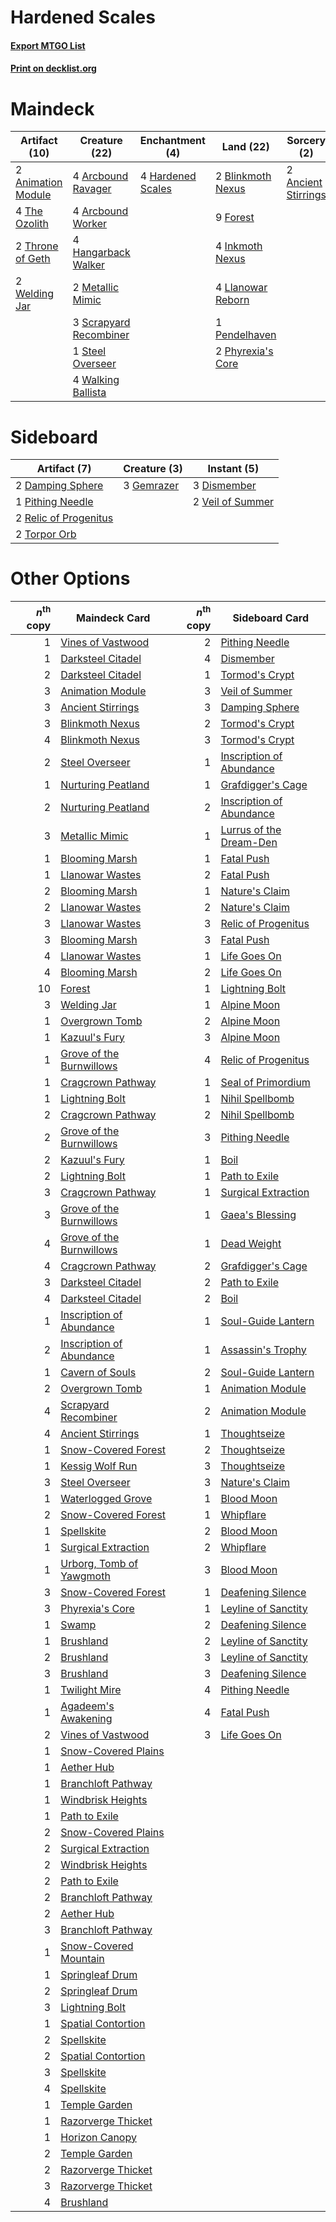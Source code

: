 # Hardened Scales

#### [Export MTGO List](../collection/Hardened%20Scales/Hardened%20Scales.txt)
#### [Print on decklist.org](http://decklist.org/?deckmain=2%09Ancient%20Stirrings%0A2%09Animation%20Module%0A4%09Arcbound%20Ravager%0A4%09Arcbound%20Worker%0A2%09Blinkmoth%20Nexus%0A9%09Forest%0A4%09Hangarback%20Walker%0A4%09Hardened%20Scales%0A4%09Inkmoth%20Nexus%0A4%09Llanowar%20Reborn%0A2%09Metallic%20Mimic%0A1%09Pendelhaven%0A2%09Phyrexia's%20Core%0A3%09Scrapyard%20Recombiner%0A1%09Steel%20Overseer%0A4%09The%20Ozolith%0A2%09Throne%20of%20Geth%0A4%09Walking%20Ballista%0A2%09Welding%20Jar&deckside=2%09Damping%20Sphere%0A3%09Dismember%0A3%09Gemrazer%0A1%09Pithing%20Needle%0A2%09Relic%20of%20Progenitus%0A2%09Torpor%20Orb%0A2%09Veil%20of%20Summer)
# Maindeck

|                                        Artifact (10)                                        |                                          Creature (22)                                          |                                      Enchantment (4)                                       |                                         Land (22)                                          |                                         Sorcery (2)                                          |
|---------------------------------------------------------------------------------------------|-------------------------------------------------------------------------------------------------|--------------------------------------------------------------------------------------------|--------------------------------------------------------------------------------------------|----------------------------------------------------------------------------------------------|
|2 [Animation Module](http://gatherer.wizards.com/Pages/Card/Details.aspx?multiverseid=417767)|4 [Arcbound Ravager](http://gatherer.wizards.com/Pages/Card/Details.aspx?multiverseid=50943)     |4 [Hardened Scales](http://gatherer.wizards.com/Pages/Card/Details.aspx?multiverseid=420769)|2 [Blinkmoth Nexus](http://gatherer.wizards.com/Pages/Card/Details.aspx?multiverseid=39439) |2 [Ancient Stirrings](http://gatherer.wizards.com/Pages/Card/Details.aspx?multiverseid=442148)|
|4 [The Ozolith](http://gatherer.wizards.com/Pages/Card/Details.aspx?multiverseid=479757)     |4 [Arcbound Worker](http://gatherer.wizards.com/Pages/Card/Details.aspx?multiverseid=222733)     |                                                                                            |9 [Forest](http://gatherer.wizards.com/Pages/Card/Details.aspx?multiverseid=439860)         |                                                                                              |
|2 [Throne of Geth](http://gatherer.wizards.com/Pages/Card/Details.aspx?multiverseid=202675)  |4 [Hangarback Walker](http://gatherer.wizards.com/Pages/Card/Details.aspx?multiverseid=420600)   |                                                                                            |4 [Inkmoth Nexus](http://gatherer.wizards.com/Pages/Card/Details.aspx?multiverseid=213731)  |                                                                                              |
|2 [Welding Jar](http://gatherer.wizards.com/Pages/Card/Details.aspx?multiverseid=48328)      |2 [Metallic Mimic](http://gatherer.wizards.com/Pages/Card/Details.aspx?multiverseid=423831)      |                                                                                            |4 [Llanowar Reborn](http://gatherer.wizards.com/Pages/Card/Details.aspx?multiverseid=220496)|                                                                                              |
|                                                                                             |3 [Scrapyard Recombiner](http://gatherer.wizards.com/Pages/Card/Details.aspx?multiverseid=464176)|                                                                                            |1 [Pendelhaven](http://gatherer.wizards.com/Pages/Card/Details.aspx?multiverseid=442233)    |                                                                                              |
|                                                                                             |1 [Steel Overseer](http://gatherer.wizards.com/Pages/Card/Details.aspx?multiverseid=222714)      |                                                                                            |2 [Phyrexia's Core](http://gatherer.wizards.com/Pages/Card/Details.aspx?multiverseid=389629)|                                                                                              |
|                                                                                             |4 [Walking Ballista](http://gatherer.wizards.com/Pages/Card/Details.aspx?multiverseid=423848)    |                                                                                            |                                                                                            |                                                                                              |


# Sideboard

|                                          Artifact (7)                                          |                                    Creature (3)                                     |                                        Instant (5)                                        |
|------------------------------------------------------------------------------------------------|-------------------------------------------------------------------------------------|-------------------------------------------------------------------------------------------|
|2 [Damping Sphere](http://gatherer.wizards.com/Pages/Card/Details.aspx?multiverseid=443101)     |3 [Gemrazer](http://gatherer.wizards.com/Pages/Card/Details.aspx?multiverseid=479675)|3 [Dismember](http://gatherer.wizards.com/Pages/Card/Details.aspx?multiverseid=382182)     |
|1 [Pithing Needle](http://gatherer.wizards.com/Pages/Card/Details.aspx?multiverseid=129526)     |                                                                                     |2 [Veil of Summer](http://gatherer.wizards.com/Pages/Card/Details.aspx?multiverseid=466952)|
|2 [Relic of Progenitus](http://gatherer.wizards.com/Pages/Card/Details.aspx?multiverseid=174824)|                                                                                     |                                                                                           |
|2 [Torpor Orb](http://gatherer.wizards.com/Pages/Card/Details.aspx?multiverseid=233069)         |                                                                                     |                                                                                           |


# Other Options

|*n*<sup>th</sup> copy|                                           Maindeck Card                                           |*n*<sup>th</sup> copy|                                          Sideboard Card                                           |
|--------------------:|---------------------------------------------------------------------------------------------------|--------------------:|---------------------------------------------------------------------------------------------------|
|                    1|[Vines of Vastwood](http://gatherer.wizards.com/Pages/Card/Details.aspx?multiverseid=397747)       |                    2|[Pithing Needle](http://gatherer.wizards.com/Pages/Card/Details.aspx?multiverseid=129526)          |
|                    1|[Darksteel Citadel](http://gatherer.wizards.com/Pages/Card/Details.aspx?multiverseid=389479)       |                    4|[Dismember](http://gatherer.wizards.com/Pages/Card/Details.aspx?multiverseid=382182)               |
|                    2|[Darksteel Citadel](http://gatherer.wizards.com/Pages/Card/Details.aspx?multiverseid=389479)       |                    1|[Tormod's Crypt](http://gatherer.wizards.com/Pages/Card/Details.aspx?multiverseid=389723)          |
|                    3|[Animation Module](http://gatherer.wizards.com/Pages/Card/Details.aspx?multiverseid=417767)        |                    3|[Veil of Summer](http://gatherer.wizards.com/Pages/Card/Details.aspx?multiverseid=466952)          |
|                    3|[Ancient Stirrings](http://gatherer.wizards.com/Pages/Card/Details.aspx?multiverseid=442148)       |                    3|[Damping Sphere](http://gatherer.wizards.com/Pages/Card/Details.aspx?multiverseid=443101)          |
|                    3|[Blinkmoth Nexus](http://gatherer.wizards.com/Pages/Card/Details.aspx?multiverseid=39439)          |                    2|[Tormod's Crypt](http://gatherer.wizards.com/Pages/Card/Details.aspx?multiverseid=389723)          |
|                    4|[Blinkmoth Nexus](http://gatherer.wizards.com/Pages/Card/Details.aspx?multiverseid=39439)          |                    3|[Tormod's Crypt](http://gatherer.wizards.com/Pages/Card/Details.aspx?multiverseid=389723)          |
|                    2|[Steel Overseer](http://gatherer.wizards.com/Pages/Card/Details.aspx?multiverseid=222714)          |                    1|[Inscription of Abundance](http://gatherer.wizards.com/Pages/Card/Details.aspx?multiverseid=491832)|
|                    1|[Nurturing Peatland](http://gatherer.wizards.com/Pages/Card/Details.aspx?multiverseid=464192)      |                    1|[Grafdigger's Cage](http://gatherer.wizards.com/Pages/Card/Details.aspx?multiverseid=278452)       |
|                    2|[Nurturing Peatland](http://gatherer.wizards.com/Pages/Card/Details.aspx?multiverseid=464192)      |                    2|[Inscription of Abundance](http://gatherer.wizards.com/Pages/Card/Details.aspx?multiverseid=491832)|
|                    3|[Metallic Mimic](http://gatherer.wizards.com/Pages/Card/Details.aspx?multiverseid=423831)          |                    1|[Lurrus of the Dream-Den](http://gatherer.wizards.com/Pages/Card/Details.aspx?multiverseid=479746) |
|                    1|[Blooming Marsh](http://gatherer.wizards.com/Pages/Card/Details.aspx?multiverseid=417816)          |                    1|[Fatal Push](http://gatherer.wizards.com/Pages/Card/Details.aspx?multiverseid=423724)              |
|                    1|[Llanowar Wastes](http://gatherer.wizards.com/Pages/Card/Details.aspx?multiverseid=129627)         |                    2|[Fatal Push](http://gatherer.wizards.com/Pages/Card/Details.aspx?multiverseid=423724)              |
|                    2|[Blooming Marsh](http://gatherer.wizards.com/Pages/Card/Details.aspx?multiverseid=417816)          |                    1|[Nature's Claim](http://gatherer.wizards.com/Pages/Card/Details.aspx?multiverseid=382316)          |
|                    2|[Llanowar Wastes](http://gatherer.wizards.com/Pages/Card/Details.aspx?multiverseid=129627)         |                    2|[Nature's Claim](http://gatherer.wizards.com/Pages/Card/Details.aspx?multiverseid=382316)          |
|                    3|[Llanowar Wastes](http://gatherer.wizards.com/Pages/Card/Details.aspx?multiverseid=129627)         |                    3|[Relic of Progenitus](http://gatherer.wizards.com/Pages/Card/Details.aspx?multiverseid=174824)     |
|                    3|[Blooming Marsh](http://gatherer.wizards.com/Pages/Card/Details.aspx?multiverseid=417816)          |                    3|[Fatal Push](http://gatherer.wizards.com/Pages/Card/Details.aspx?multiverseid=423724)              |
|                    4|[Llanowar Wastes](http://gatherer.wizards.com/Pages/Card/Details.aspx?multiverseid=129627)         |                    1|[Life Goes On](http://gatherer.wizards.com/Pages/Card/Details.aspx?multiverseid=430810)            |
|                    4|[Blooming Marsh](http://gatherer.wizards.com/Pages/Card/Details.aspx?multiverseid=417816)          |                    2|[Life Goes On](http://gatherer.wizards.com/Pages/Card/Details.aspx?multiverseid=430810)            |
|                   10|[Forest](http://gatherer.wizards.com/Pages/Card/Details.aspx?multiverseid=439860)                  |                    1|[Lightning Bolt](http://gatherer.wizards.com/Pages/Card/Details.aspx?multiverseid=806)             |
|                    3|[Welding Jar](http://gatherer.wizards.com/Pages/Card/Details.aspx?multiverseid=48328)              |                    1|[Alpine Moon](http://gatherer.wizards.com/Pages/Card/Details.aspx?multiverseid=447264)             |
|                    1|[Overgrown Tomb](http://gatherer.wizards.com/Pages/Card/Details.aspx?multiverseid=405103)          |                    2|[Alpine Moon](http://gatherer.wizards.com/Pages/Card/Details.aspx?multiverseid=447264)             |
|                    1|[Kazuul's Fury](http://gatherer.wizards.com/Pages/Card/Details.aspx?multiverseid=491786)           |                    3|[Alpine Moon](http://gatherer.wizards.com/Pages/Card/Details.aspx?multiverseid=447264)             |
|                    1|[Grove of the Burnwillows](http://gatherer.wizards.com/Pages/Card/Details.aspx?multiverseid=130595)|                    4|[Relic of Progenitus](http://gatherer.wizards.com/Pages/Card/Details.aspx?multiverseid=174824)     |
|                    1|[Cragcrown Pathway](http://gatherer.wizards.com/Pages/Card/Details.aspx?multiverseid=491915)       |                    1|[Seal of Primordium](http://gatherer.wizards.com/Pages/Card/Details.aspx?multiverseid=425960)      |
|                    1|[Lightning Bolt](http://gatherer.wizards.com/Pages/Card/Details.aspx?multiverseid=806)             |                    1|[Nihil Spellbomb](http://gatherer.wizards.com/Pages/Card/Details.aspx?multiverseid=442215)         |
|                    2|[Cragcrown Pathway](http://gatherer.wizards.com/Pages/Card/Details.aspx?multiverseid=491915)       |                    2|[Nihil Spellbomb](http://gatherer.wizards.com/Pages/Card/Details.aspx?multiverseid=442215)         |
|                    2|[Grove of the Burnwillows](http://gatherer.wizards.com/Pages/Card/Details.aspx?multiverseid=130595)|                    3|[Pithing Needle](http://gatherer.wizards.com/Pages/Card/Details.aspx?multiverseid=129526)          |
|                    2|[Kazuul's Fury](http://gatherer.wizards.com/Pages/Card/Details.aspx?multiverseid=491786)           |                    1|[Boil](http://gatherer.wizards.com/Pages/Card/Details.aspx?multiverseid=14630)                     |
|                    2|[Lightning Bolt](http://gatherer.wizards.com/Pages/Card/Details.aspx?multiverseid=806)             |                    1|[Path to Exile](http://gatherer.wizards.com/Pages/Card/Details.aspx?multiverseid=220511)           |
|                    3|[Cragcrown Pathway](http://gatherer.wizards.com/Pages/Card/Details.aspx?multiverseid=491915)       |                    1|[Surgical Extraction](http://gatherer.wizards.com/Pages/Card/Details.aspx?multiverseid=397706)     |
|                    3|[Grove of the Burnwillows](http://gatherer.wizards.com/Pages/Card/Details.aspx?multiverseid=130595)|                    1|[Gaea's Blessing](http://gatherer.wizards.com/Pages/Card/Details.aspx?multiverseid=417433)         |
|                    4|[Grove of the Burnwillows](http://gatherer.wizards.com/Pages/Card/Details.aspx?multiverseid=130595)|                    1|[Dead Weight](http://gatherer.wizards.com/Pages/Card/Details.aspx?multiverseid=452817)             |
|                    4|[Cragcrown Pathway](http://gatherer.wizards.com/Pages/Card/Details.aspx?multiverseid=491915)       |                    2|[Grafdigger's Cage](http://gatherer.wizards.com/Pages/Card/Details.aspx?multiverseid=278452)       |
|                    3|[Darksteel Citadel](http://gatherer.wizards.com/Pages/Card/Details.aspx?multiverseid=389479)       |                    2|[Path to Exile](http://gatherer.wizards.com/Pages/Card/Details.aspx?multiverseid=220511)           |
|                    4|[Darksteel Citadel](http://gatherer.wizards.com/Pages/Card/Details.aspx?multiverseid=389479)       |                    2|[Boil](http://gatherer.wizards.com/Pages/Card/Details.aspx?multiverseid=14630)                     |
|                    1|[Inscription of Abundance](http://gatherer.wizards.com/Pages/Card/Details.aspx?multiverseid=491832)|                    1|[Soul-Guide Lantern](http://gatherer.wizards.com/Pages/Card/Details.aspx?multiverseid=476488)      |
|                    2|[Inscription of Abundance](http://gatherer.wizards.com/Pages/Card/Details.aspx?multiverseid=491832)|                    1|[Assassin's Trophy](http://gatherer.wizards.com/Pages/Card/Details.aspx?multiverseid=452902)       |
|                    1|[Cavern of Souls](http://gatherer.wizards.com/Pages/Card/Details.aspx?multiverseid=278058)         |                    2|[Soul-Guide Lantern](http://gatherer.wizards.com/Pages/Card/Details.aspx?multiverseid=476488)      |
|                    2|[Overgrown Tomb](http://gatherer.wizards.com/Pages/Card/Details.aspx?multiverseid=405103)          |                    1|[Animation Module](http://gatherer.wizards.com/Pages/Card/Details.aspx?multiverseid=417767)        |
|                    4|[Scrapyard Recombiner](http://gatherer.wizards.com/Pages/Card/Details.aspx?multiverseid=464176)    |                    2|[Animation Module](http://gatherer.wizards.com/Pages/Card/Details.aspx?multiverseid=417767)        |
|                    4|[Ancient Stirrings](http://gatherer.wizards.com/Pages/Card/Details.aspx?multiverseid=442148)       |                    1|[Thoughtseize](http://gatherer.wizards.com/Pages/Card/Details.aspx?multiverseid=438676)            |
|                    1|[Snow-Covered Forest](http://gatherer.wizards.com/Pages/Card/Details.aspx?multiverseid=121192)     |                    2|[Thoughtseize](http://gatherer.wizards.com/Pages/Card/Details.aspx?multiverseid=438676)            |
|                    1|[Kessig Wolf Run](http://gatherer.wizards.com/Pages/Card/Details.aspx?multiverseid=233256)         |                    3|[Thoughtseize](http://gatherer.wizards.com/Pages/Card/Details.aspx?multiverseid=438676)            |
|                    3|[Steel Overseer](http://gatherer.wizards.com/Pages/Card/Details.aspx?multiverseid=222714)          |                    3|[Nature's Claim](http://gatherer.wizards.com/Pages/Card/Details.aspx?multiverseid=382316)          |
|                    1|[Waterlogged Grove](http://gatherer.wizards.com/Pages/Card/Details.aspx?multiverseid=464198)       |                    1|[Blood Moon](http://gatherer.wizards.com/Pages/Card/Details.aspx?multiverseid=45386)               |
|                    2|[Snow-Covered Forest](http://gatherer.wizards.com/Pages/Card/Details.aspx?multiverseid=121192)     |                    1|[Whipflare](http://gatherer.wizards.com/Pages/Card/Details.aspx?multiverseid=389744)               |
|                    1|[Spellskite](http://gatherer.wizards.com/Pages/Card/Details.aspx?multiverseid=397743)              |                    2|[Blood Moon](http://gatherer.wizards.com/Pages/Card/Details.aspx?multiverseid=45386)               |
|                    1|[Surgical Extraction](http://gatherer.wizards.com/Pages/Card/Details.aspx?multiverseid=397706)     |                    2|[Whipflare](http://gatherer.wizards.com/Pages/Card/Details.aspx?multiverseid=389744)               |
|                    1|[Urborg, Tomb of Yawgmoth](http://gatherer.wizards.com/Pages/Card/Details.aspx?multiverseid=383425)|                    3|[Blood Moon](http://gatherer.wizards.com/Pages/Card/Details.aspx?multiverseid=45386)               |
|                    3|[Snow-Covered Forest](http://gatherer.wizards.com/Pages/Card/Details.aspx?multiverseid=121192)     |                    1|[Deafening Silence](http://gatherer.wizards.com/Pages/Card/Details.aspx?multiverseid=472972)       |
|                    3|[Phyrexia's Core](http://gatherer.wizards.com/Pages/Card/Details.aspx?multiverseid=389629)         |                    1|[Leyline of Sanctity](http://gatherer.wizards.com/Pages/Card/Details.aspx?multiverseid=204993)     |
|                    1|[Swamp](http://gatherer.wizards.com/Pages/Card/Details.aspx?multiverseid=439858)                   |                    2|[Deafening Silence](http://gatherer.wizards.com/Pages/Card/Details.aspx?multiverseid=472972)       |
|                    1|[Brushland](http://gatherer.wizards.com/Pages/Card/Details.aspx?multiverseid=129496)               |                    2|[Leyline of Sanctity](http://gatherer.wizards.com/Pages/Card/Details.aspx?multiverseid=204993)     |
|                    2|[Brushland](http://gatherer.wizards.com/Pages/Card/Details.aspx?multiverseid=129496)               |                    3|[Leyline of Sanctity](http://gatherer.wizards.com/Pages/Card/Details.aspx?multiverseid=204993)     |
|                    3|[Brushland](http://gatherer.wizards.com/Pages/Card/Details.aspx?multiverseid=129496)               |                    3|[Deafening Silence](http://gatherer.wizards.com/Pages/Card/Details.aspx?multiverseid=472972)       |
|                    1|[Twilight Mire](http://gatherer.wizards.com/Pages/Card/Details.aspx?multiverseid=442237)           |                    4|[Pithing Needle](http://gatherer.wizards.com/Pages/Card/Details.aspx?multiverseid=129526)          |
|                    1|[Agadeem's Awakening](http://gatherer.wizards.com/Pages/Card/Details.aspx?multiverseid=491723)     |                    4|[Fatal Push](http://gatherer.wizards.com/Pages/Card/Details.aspx?multiverseid=423724)              |
|                    2|[Vines of Vastwood](http://gatherer.wizards.com/Pages/Card/Details.aspx?multiverseid=397747)       |                    3|[Life Goes On](http://gatherer.wizards.com/Pages/Card/Details.aspx?multiverseid=430810)            |
|                    1|[Snow-Covered Plains](http://gatherer.wizards.com/Pages/Card/Details.aspx?multiverseid=121267)     |                     |                                                                                                   |
|                    1|[Aether Hub](http://gatherer.wizards.com/Pages/Card/Details.aspx?multiverseid=417815)              |                     |                                                                                                   |
|                    1|[Branchloft Pathway](http://gatherer.wizards.com/Pages/Card/Details.aspx?multiverseid=491909)      |                     |                                                                                                   |
|                    1|[Windbrisk Heights](http://gatherer.wizards.com/Pages/Card/Details.aspx?multiverseid=420953)       |                     |                                                                                                   |
|                    1|[Path to Exile](http://gatherer.wizards.com/Pages/Card/Details.aspx?multiverseid=220511)           |                     |                                                                                                   |
|                    2|[Snow-Covered Plains](http://gatherer.wizards.com/Pages/Card/Details.aspx?multiverseid=121267)     |                     |                                                                                                   |
|                    2|[Surgical Extraction](http://gatherer.wizards.com/Pages/Card/Details.aspx?multiverseid=397706)     |                     |                                                                                                   |
|                    2|[Windbrisk Heights](http://gatherer.wizards.com/Pages/Card/Details.aspx?multiverseid=420953)       |                     |                                                                                                   |
|                    2|[Path to Exile](http://gatherer.wizards.com/Pages/Card/Details.aspx?multiverseid=220511)           |                     |                                                                                                   |
|                    2|[Branchloft Pathway](http://gatherer.wizards.com/Pages/Card/Details.aspx?multiverseid=491909)      |                     |                                                                                                   |
|                    2|[Aether Hub](http://gatherer.wizards.com/Pages/Card/Details.aspx?multiverseid=417815)              |                     |                                                                                                   |
|                    3|[Branchloft Pathway](http://gatherer.wizards.com/Pages/Card/Details.aspx?multiverseid=491909)      |                     |                                                                                                   |
|                    1|[Snow-Covered Mountain](http://gatherer.wizards.com/Pages/Card/Details.aspx?multiverseid=121233)   |                     |                                                                                                   |
|                    1|[Springleaf Drum](http://gatherer.wizards.com/Pages/Card/Details.aspx?multiverseid=378534)         |                     |                                                                                                   |
|                    2|[Springleaf Drum](http://gatherer.wizards.com/Pages/Card/Details.aspx?multiverseid=378534)         |                     |                                                                                                   |
|                    3|[Lightning Bolt](http://gatherer.wizards.com/Pages/Card/Details.aspx?multiverseid=806)             |                     |                                                                                                   |
|                    1|[Spatial Contortion](http://gatherer.wizards.com/Pages/Card/Details.aspx?multiverseid=407518)      |                     |                                                                                                   |
|                    2|[Spellskite](http://gatherer.wizards.com/Pages/Card/Details.aspx?multiverseid=397743)              |                     |                                                                                                   |
|                    2|[Spatial Contortion](http://gatherer.wizards.com/Pages/Card/Details.aspx?multiverseid=407518)      |                     |                                                                                                   |
|                    3|[Spellskite](http://gatherer.wizards.com/Pages/Card/Details.aspx?multiverseid=397743)              |                     |                                                                                                   |
|                    4|[Spellskite](http://gatherer.wizards.com/Pages/Card/Details.aspx?multiverseid=397743)              |                     |                                                                                                   |
|                    1|[Temple Garden](http://gatherer.wizards.com/Pages/Card/Details.aspx?multiverseid=405112)           |                     |                                                                                                   |
|                    1|[Razorverge Thicket](http://gatherer.wizards.com/Pages/Card/Details.aspx?multiverseid=209407)      |                     |                                                                                                   |
|                    1|[Horizon Canopy](http://gatherer.wizards.com/Pages/Card/Details.aspx?multiverseid=409571)          |                     |                                                                                                   |
|                    2|[Temple Garden](http://gatherer.wizards.com/Pages/Card/Details.aspx?multiverseid=405112)           |                     |                                                                                                   |
|                    2|[Razorverge Thicket](http://gatherer.wizards.com/Pages/Card/Details.aspx?multiverseid=209407)      |                     |                                                                                                   |
|                    3|[Razorverge Thicket](http://gatherer.wizards.com/Pages/Card/Details.aspx?multiverseid=209407)      |                     |                                                                                                   |
|                    4|[Brushland](http://gatherer.wizards.com/Pages/Card/Details.aspx?multiverseid=129496)               |                     |                                                                                                   |

